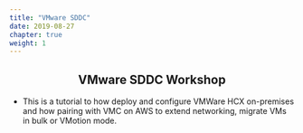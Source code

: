 ```yaml
---
title: "VMware SDDC"
date: 2019-08-27
chapter: true
weight: 1
---
```


<div style="text-align: center"><h2>VMware SDDC Workshop</h2></div>
<div style="text-align: left"></div>

- This is a tutorial to how deploy and configure VMWare HCX on-premises and how pairing with VMC on AWS to extend networking, migrate VMs in bulk or VMotion mode.